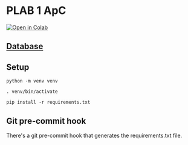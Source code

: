 # PLAB 1 ApC

[![Open in Colab](https://colab.research.google.com/assets/colab-badge.svg)](https://colab.research.google.com/github/josepmdc/ApC-PLAB1)

## [Database](https://www.kaggle.com/dongeorge/beer-consumption-sao-paulo)

## Setup
`python -m venv venv`

`. venv/bin/activate`

`pip install -r requirements.txt`

## Git pre-commit hook
There's a git pre-commit hook that generates the requirements.txt file.
